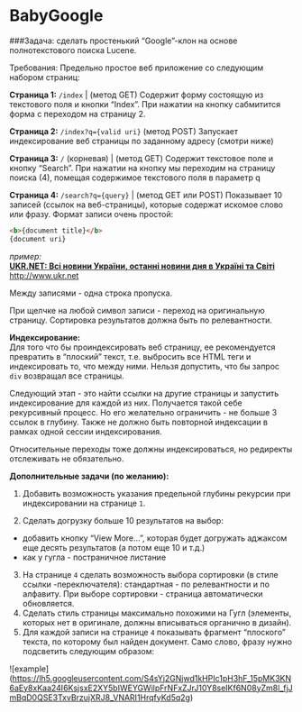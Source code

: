 # BabyGoogle
###Задача: сделать простенький “Google”-клон на основе полнотекстового поиска Lucene.

Требования:
	Предельно простое веб приложение со следующим набором страниц:

<b>Страница 1:</b> `/index` | (метод GET)
Содержит форму состоящую из текстового поля и кнопки “Index”. При нажатии на кнопку сабмитится форма с переходом на страницу 2.

<b>Страница 2:</b> `/index?q={valid uri}` (метод POST) 
Запускает индексирование веб страницы по заданному адресу (смотри ниже)

<b>Страница 3:</b> `/` (корневая) | (метод GET)
Содержит текстовое поле и кнопку “Search”. При нажатии на кнопку мы переходим на страницу поиска (4), помещая содержимое текстового поля в параметр q 

<b>Страница 4:</b> `/search?q={query}` | (метод GET или POST)
Показывает 10 записей (ссылок на веб-страницы), которые содержат искомое слово или фразу. Формат записи очень простой:
```html
<b>{document title}</b>
{document uri}
```
 
*пример:*<br>
<b><a href="http://www.ukr.net">UKR.NET: Всі новини України, останні новини дня в Україні та Світі<a/></b><br>
http://www.ukr.net

Между записями - одна строка пропуска.

При щелчке на любой символ записи - переход на оригинальную страницу. Сортировка результатов должна быть по релевантности.

<b>Индексирование:</b><br>
Для того что бы проиндексировать веб страницу, ее рекомендуется превратить в “плоский” текст, т.е. выбросить все HTML теги и индексировать то, что между ними. Нельзя допустить, что бы запрос `div` возвращал все страницы.

Следующий этап - это найти ссылки на другие страницы и запустить индексирование для каждой из них. Получается такой себе рекурсивный процесс. Но его желательно ограничить - не больше 3 ссылок в глубину. Также не должно быть повторной индексации в рамках одной сессии индексирования.

Относительные переходы тоже должны индексироваться, но
редиректы отслеживать не обязательно.

<b>Дополнительные задачи (по желанию):</b><br>

1. Добавить возможность указания предельной глубины рекурсии при индексировании на странице `1`.

2. Сделать догрузку больше 10 результатов на выбор:
  * добавить кнопку “View More…”, которая будет догружать аджаксом еще десять результатов (а потом еще 10 и т.д.)
  * как у гугла - постраничное листание

3. На странице `4` сделать возможность выбора сортировки (в стиле ссылки -переключателя): стандартная - по релевантности и по алфавиту. При выборе сортировки - страница автоматически обновляется.
4. Сделать стиль страницы максимально похожими на Гугл (элементы, которых нет в оригинале, должны вписываться органично в дизайн).
5. Для каждой записи на странице `4` показывать фрагмент “плоского” текста, по которому был найден документ. Само слово, фразу нужно подсветить следующим образом:

![example]
(https://lh5.googleusercontent.com/S4sYj2GNjwd1kHPIc1pH3hF_15pMK3KN6aEy8xKaa24I6KsjsxE2XY5bIWEYGWilpFrNFxZJrJ10Y8seIKf6N08yZm8l_fjJmBqD0QSE3TxvBrzujXRJ8_VNARI1HrqfyKd5q2g)










